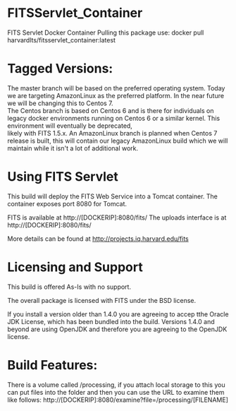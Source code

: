 # FITSServlet_Container
FITS Servlet Docker Container
Pulling this package use: docker pull harvardlts/fitsservlet_container:latest

# Tagged Versions:
The master branch will be based on the preferred operating system.  Today we are targeting
AmazonLinux as the preferred platform.  In the near future we will be changing this to Centos 7.  
The Centos branch is based on Centos 6 and is there for individuals on legacy docker environments
running on Centos 6 or a similar kernel.  This environment will eventually be deprecated,  
likely with FITS 1.5.x.  An AmazonLinux branch is planned when Centos 7 release is built, this
will contain our legacy AmazonLinux build which we will maintain while it isn't a lot of additional work.

# Using FITS Servlet
This build will deploy the FITS Web Service into a Tomcat container. The container exposes port 8080 for Tomcat.

FITS is available at http://[DOCKERIP]:8080/fits/
The uploads interface is at http://[DOCKERIP]:8080/fits/

More details can be found at http://projects.iq.harvard.edu/fits

# Licensing and Support
This build is offered As-Is with no support.

The overall package is licensed with FITS under the BSD license.

If you install a version older than 1.4.0 you are agreeing to accep tthe Oracle JDK License, which has
been bundled into the build.  Versions 1.4.0 and beyond are using OpenJDK and therefore you are agreeing
to the OpenJDK license.  

# Build Features:
There is a volume called /processing, if you attach local storage to this you can put files into the folder and then you can use the URL to examine them like follows:
http://[DOCKERIP]:8080/examine?file=/processing/[FILENAME]
